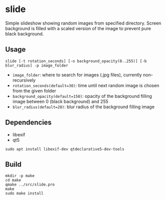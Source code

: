 # slide
Simple slideshow showing random images from specified directory.
Screen background is filled with a scaled version of the image to prevent pure black background.

## Usage

```
slide [-t rotation_seconds] [-o background_opacity(0..255)] [-b blur_radius] -p image_folder
```

* `image_folder`: where to search for images (.jpg files), currently non-recursively
* `rotation_seconds(default=30)`: time until next random image is chosen from the given folder
* `background_opacity(default=150)`: opacity of the background filling image between 0 (black background) and 255
* `blur_radius(default=20)`: blur radius of the background filling image

## Dependencies

* libexif
* qt5

```
sudo apt install libexif-dev qtdeclarative5-dev-tools
```

## Build

```
mkdir -p make
cd make
qmake ../src/slide.pro
make
sudo make install
```
